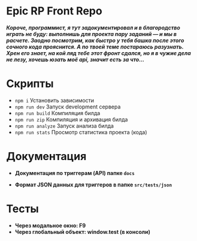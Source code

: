 # Epic RP Front Repo

**_Короче, программист, я тут задокументировал и в благородство играть не буду:
выполнишь для проекта пару заданий — и мы в расчете. Заодно посмотрим, как
быстро у тебя башка после этого сочного кода прояснится. А по твоей теме
постараюсь разузнать. Хрен его знает, на кой ляд тебе этот фронт сдался, но я в
чужие дела не лезу, хочешь юзать моё api, значит есть за что..._**

# Скрипты

- `npm i` Установить зависимости
- `npm run dev` Запуск development сервера
- `npm run build` Компиляция билда
- `npm run zip` Компиляция и архивация билда
- `npm run analyze` Запуск анализа билда
- `npm run stats` Просмотр статистика проекта (кода)

# Документация

- **Документация по триггерам (API) папке `docs`**

- **Формат JSON данных для триггеров в папке `src/tests/json`**

# Тесты

* **Через модальное окно: F9**
* **Через глобальный объект: window.test (в консоли)**